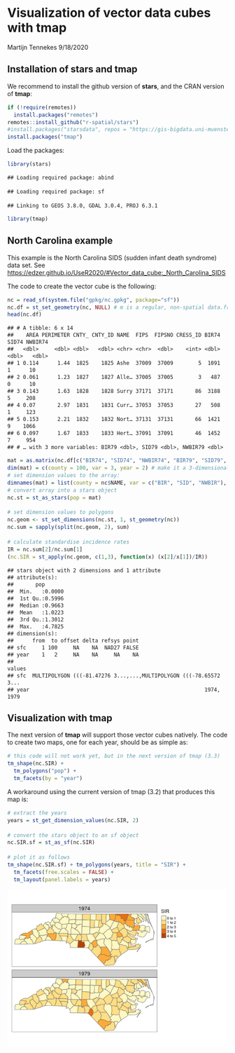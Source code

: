 Visualization of vector data cubes with tmap
================
Martijn Tennekes
9/18/2020

## Installation of stars and tmap

We recommend to install the github version of **stars**, and the CRAN
version of **tmap**:

``` r
if (!require(remotes))
  install.packages("remotes")
remotes::install_github("r-spatial/stars")
#install.packages("starsdata", repos = "https://gis-bigdata.uni-muenster.de/pebesma", type = "source")
install.packages("tmap")
```

Load the packages:

``` r
library(stars)
```

    ## Loading required package: abind

    ## Loading required package: sf

    ## Linking to GEOS 3.8.0, GDAL 3.0.4, PROJ 6.3.1

``` r
library(tmap)
```

## North Carolina example

This example is the North Carolina SIDS (sudden infant death syndrome)
data set. See
<https://edzer.github.io/UseR2020/#Vector_data_cube:_North_Carolina_SIDS>

The code to create the vector cube is the following:

``` r
nc = read_sf(system.file("gpkg/nc.gpkg", package="sf"))
nc.df = st_set_geometry(nc, NULL) # m is a regular, non-spatial data.frame
head(nc.df)
```

    ## # A tibble: 6 x 14
    ##    AREA PERIMETER CNTY_ CNTY_ID NAME  FIPS  FIPSNO CRESS_ID BIR74 SID74 NWBIR74
    ##   <dbl>     <dbl> <dbl>   <dbl> <chr> <chr>  <dbl>    <int> <dbl> <dbl>   <dbl>
    ## 1 0.114      1.44  1825    1825 Ashe  37009  37009        5  1091     1      10
    ## 2 0.061      1.23  1827    1827 Alle… 37005  37005        3   487     0      10
    ## 3 0.143      1.63  1828    1828 Surry 37171  37171       86  3188     5     208
    ## 4 0.07       2.97  1831    1831 Curr… 37053  37053       27   508     1     123
    ## 5 0.153      2.21  1832    1832 Nort… 37131  37131       66  1421     9    1066
    ## 6 0.097      1.67  1833    1833 Hert… 37091  37091       46  1452     7     954
    ## # … with 3 more variables: BIR79 <dbl>, SID79 <dbl>, NWBIR79 <dbl>

``` r
mat = as.matrix(nc.df[c("BIR74", "SID74", "NWBIR74", "BIR79", "SID79", "NWBIR79")])
dim(mat) = c(county = 100, var = 3, year = 2) # make it a 3-dimensional array
# set dimension values to the array:
dimnames(mat) = list(county = nc$NAME, var = c("BIR", "SID", "NWBIR"), year = c(1974, 1979))
# convert array into a stars object
nc.st = st_as_stars(pop = mat)

# set dimension values to polygons
nc.geom <- st_set_dimensions(nc.st, 1, st_geometry(nc))
nc.sum = sapply(split(nc.geom, 2), sum)

# calculate standardise incidence rates
IR = nc.sum[2]/nc.sum[1]
(nc.SIR = st_apply(nc.geom, c(1,3), function(x) (x[2]/x[1])/IR))
```

    ## stars object with 2 dimensions and 1 attribute
    ## attribute(s):
    ##       pop        
    ##  Min.   :0.0000  
    ##  1st Qu.:0.5996  
    ##  Median :0.9663  
    ##  Mean   :1.0223  
    ##  3rd Qu.:1.3012  
    ##  Max.   :4.7825  
    ## dimension(s):
    ##      from  to offset delta refsys point
    ## sfc     1 100     NA    NA  NAD27 FALSE
    ## year    1   2     NA    NA     NA    NA
    ##                                                                 values
    ## sfc  MULTIPOLYGON (((-81.47276 3...,...,MULTIPOLYGON (((-78.65572 3...
    ## year                                                        1974, 1979

## Visualization with tmap

The next version of **tmap** will support those vector cubes natively.
The code to create two maps, one for each year, should be as simple as:

``` r
# this code will not work yet, but in the next version of tmap (3.3)
tm_shape(nc.SIR) +
  tm_polygons("pop") +
  tm_facets(by = "year")
```

A workaround using the current version of tmap (3.2) that produces this
map is:

``` r
# extract the years
years = st_get_dimension_values(nc.SIR, 2)

# convert the stars object to an sf object
nc.SIR.sf = st_as_sf(nc.SIR)

# plot it as follows
tm_shape(nc.SIR.sf) + tm_polygons(years, title = "SIR") + 
  tm_facets(free.scales = FALSE) +
  tm_layout(panel.labels = years)
```

![](vector_cubes_files/figure-gfm/unnamed-chunk-5-1.png)<!-- -->

